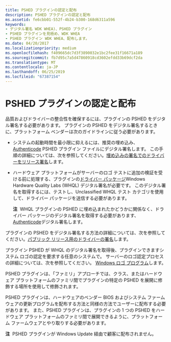 ```yaml
---
title: PSHED プラグインの認定と配布
description: PSHED プラグインの認定と配布
ms.assetid: fe6cbb01-552f-4b24-b300-168d6311a596
keywords:
- デジタル署名 WDK WHEA)、PSHED プラグイン
- PSHED プラグインを見極め、WDK WHEA
- PSHED プラグイン WDK WHEA、配布します。
ms.date: 04/20/2017
ms.localizationpriority: medium
ms.openlocfilehash: f409665dc7d3f3890032e1bc2fee31f16671a189
ms.sourcegitcommit: fb7d95c7a5d47860918cd3602efdd33b69dcf2da
ms.translationtype: MT
ms.contentlocale: ja-JP
ms.lasthandoff: 06/25/2019
ms.locfileid: "67387154"
---
```

# <a name="qualifying-and-distributing-pshed-plug-ins"></a>PSHED プラグインの認定と配布


品質およびドライバーの整合性を確保するには、プラグインの PSHED をデジタル署名する必要があります。 プラグインの PSHED をデジタル署名するときに、プラットフォーム ベンダーは次のガイドラインに従う必要があります。

-   システムの起動時間を最小限に抑えるには、推奨の埋め込み、 [Authenticode](https://docs.microsoft.com/windows-hardware/drivers/install/authenticode) PSHED プラグイン ファイルにデジタル署名します。 この手順の詳細については、次を参照してください。[埋め込みの署名でのドライバーをリリース署名](https://docs.microsoft.com/windows-hardware/drivers/install/release-signing-a-driver-through-an-embedded-signature)します。

-   ハードウェア プラットフォームがサーバーのロゴ テストに追加の検証を受ける前に処理する、プラグインの[ドライバー パッケージ](https://docs.microsoft.com/windows-hardware/drivers/install/driver-packages)Windows Hardware Quality Labs (WHQL) デジタル署名が必要です。 このデジタル署名を取得するには、テストし、Unclassified WHQL テスト カテゴリを使用して、ドライバー パッケージを送信する必要があります。

    **注**  WHQL プラグインの PSHED に埋め込まれたかどうかに関係なく、ドライバー パッケージのデジタル署名を取得する必要があります、 [Authenticode](https://docs.microsoft.com/windows-hardware/drivers/install/authenticode)デジタル署名します。

     

プラグインの PSHED をデジタル署名する方法の詳細については、次を参照してください。[パブリック リリース用のドライバーの署名](https://docs.microsoft.com/windows-hardware/drivers/install/signing-drivers-for-public-release--windows-vista-and-later-)します。

プラグイン PSHED が WHQL のデジタル署名を取得後、プラグインできますシステム ロゴの認定を要求する任意のシステムで。 サーバーのロゴ認定プロセスの詳細については、次を参照してください。 [Windows ロゴ プログラム](https://go.microsoft.com/fwlink/p/?linkid=26144)します。

PSHED プラグインは、「ファミリ」アプローチでは、クラス、またはハードウェア プラットフォームのファミリ間でプラグインの特定の PSHED を展開に修飾する場所を使用して修飾されます。

PSHED プラグインは、ハードウェアのベンダー BIOS およびシステム ファームウェアの更新プログラムを配布する方法と同様の方法でユーザーに配布する必要があります。 また、PSHED プラグインは、プラグインの 1 つの PSHED をハードウェア プラットフォームのファミリ間で展開できるように、プラットフォーム ファームウェアとやり取りする必要があります。

**注**  PSHED プラグインが Windows Update 経由で顧客に配布されません。

 

 

 




